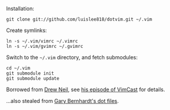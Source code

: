 Installation:

    git clone git://github.com/luislee818/dotvim.git ~/.vim

Create symlinks:

    ln -s ~/.vim/vimrc ~/.vimrc
    ln -s ~/.vim/gvimrc ~/.gvimrc

Switch to the `~/.vim` directory, and fetch submodules:

    cd ~/.vim
    git submodule init
    git submodule update

Borrowed from [Drew Neil](https://github.com/nelstrom/dotvim), see [his episode of VimCast](http://vimcasts.org/episodes/synchronizing-plugins-with-git-submodules-and-pathogen/) for details.

...also stealed from [Gary Bernhardt's dot files](https://github.com/garybernhardt/dotfiles).